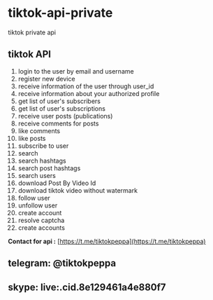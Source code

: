# tiktok-api-private
tiktok private api

## tiktok API

1. login to the user by email and username
2. register new device
3. receive information of the user through user_id
4. receive information about your authorized profile
5. get list of user's subscribers
6. get list of user's subscriptions
7. receive user posts (publications)
8. receive comments for posts
9. like comments
10. like posts
11. subscribe to user
12. search
13. search hashtags
14. search post hashtags
15. search users
16. download Post By Video Id
17. download tiktok video without watermark
18. follow user
19. unfollow user
20. create account
21. resolve captcha
22. create accounts



**Contact for api :** [https://t.me/tiktokpeppa](https://t.me/tiktokpeppa)
## telegram: @tiktokpeppa
## skype: live:.cid.8e129461a4e880f7

